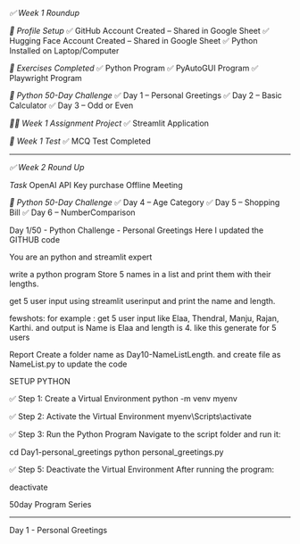 *✅ Week 1 Roundup*

*🔧 Profile Setup*
✅ GitHub Account Created – Shared in Google Sheet
✅ Hugging Face Account Created – Shared in Google Sheet
✅ Python Installed on Laptop/Computer

*🧪 Exercises Completed*
✅ Python Program
✅ PyAutoGUI Program
✅ Playwright Program

*📅 Python 50-Day Challenge*
✅ Day 1 – Personal Greetings
✅ Day 2 – Basic Calculator
✅ Day 3 – Odd or Even

*🧑‍💻 Week 1 Assignment Project*
✅ Streamlit Application

*📝 Week 1 Test*
✅ MCQ Test Completed
___________________________________________

*✅ Week 2 Round Up*

*Task*
OpenAI API Key purchase
Offline Meeting 

*📅 Python 50-Day Challenge*
✅ Day 4 – Age Category
✅ Day 5 – Shopping Bill
✅ Day 6 – NumberComparison





Day 1/50 - Python Challenge - Personal Greetings
Here I updated the GITHUB code


You are an python and streamlit expert

write a python program Store 5 names in a list and print them with their lengths.

get 5 user input using streamlit userinput and print the name and length.

fewshots:
for example : get 5 user input like Elaa, Thendral, Manju, Rajan, Karthi. and output is Name is Elaa and length is 4. like this generate for 5 users

Report
Create a folder name as Day10-NameListLength. and create file as NameList.py to update the code



SETUP PYTHON

✅ Step 1: Create a Virtual Environment
python -m venv myenv

✅ Step 2: Activate the Virtual Environment
myenv\Scripts\activate

✅ Step 3: Run the Python Program
Navigate to the script folder and run it:

cd Day1-personal_greetings
python personal_greetings.py

✅ Step 5: Deactivate the Virtual Environment
After running the program:

deactivate


50day Program Series
********************
Day 1 - Personal Greetings